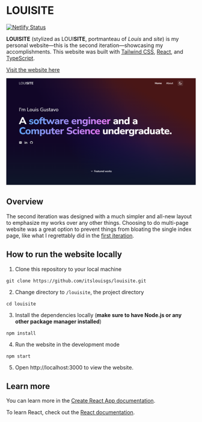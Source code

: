 # LOUISITE
[![Netlify Status](https://api.netlify.com/api/v1/badges/b5ed574c-98f0-4d7e-bec5-ebcf23f65039/deploy-status)](https://app.netlify.com/sites/louisite/deploys)

**LOUISITE** (stylized as LOUI**SITE**, portmanteau of *Louis* and *site*) is my personal website—this is the second iteration—showcasing my accomplishments. This website was built with [Tailwind CSS](https://tailwindcss.com/), [React](https://reactjs.org/), and [TypeScript](https://www.typescriptlang.org/).

[Visit the website here](https://louisite.netlify.app)

![Preview](src/__data/img/preview.png)

## Overview
The second iteration was designed with a much simpler and all-new layout to emphasize my works over any other things. Choosing to do multi-page website was a great option to prevent things from bloating the single index page, like what I regrettably did in the [first iteration](https://github.com/itslouisgs/louisite-v1).

## How to run the website locally
1. Clone this repository to your local machine
```
git clone https://github.com/itslouisgs/louisite.git
```

2. Change directory to `/louisite`, the project directory
```
cd louisite
```

3. Install the dependencies locally (**make sure to have Node.js or any other package manager installed**)
```
npm install
```

4. Run the website in the development mode
```
npm start
```

5. Open http://localhost:3000 to view the website.

## Learn more
You can learn more in the [Create React App documentation](https://facebook.github.io/create-react-app/docs/getting-started).

To learn React, check out the [React documentation](https://reactjs.org/).
